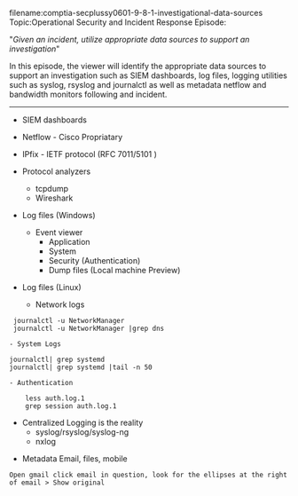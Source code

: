 filename:comptia-secplussy0601-9-8-1-investigational-data-sources
Topic:Operational Security and Incident Response
Episode:


"*Given an incident, utilize appropriate data sources to support an investigation*"




In this episode, the viewer will identify the appropriate data sources to support an investigation such as SIEM dashboards, log files, logging utilities such as syslog, rsyslog and journalctl as well as metadata netflow and bandwidth monitors following and incident.

----------------------------------------------
* SIEM dashboards
* Netflow - Cisco Propriatary
* IPfix - IETF protocol \(RFC 7011/5101 \)
* Protocol analyzers
	+ tcpdump
	+ Wireshark
* Log files \(Windows\)
	+ Event viewer
		- Application
		- System
		- Security \(Authentication\)
		- Dump files \(Local machine Preview)
	
* Log files \(Linux\)
	- Network logs
```
 journalctl -u NetworkManager
 journalctl -u NetworkManager |grep dns
```
	- System Logs
```
journalctl| grep systemd
journalctl| grep systemd |tail -n 50
```
	- Authentication
```
	less auth.log.1
    grep session auth.log.1
```
* Centralized Logging is the reality
	+ syslog/rsyslog/syslog-ng
	+ nxlog
+ Metadata
	Email, files, mobile
```
Open gmail click email in question, look for the ellipses at the right of email > Show original
```
